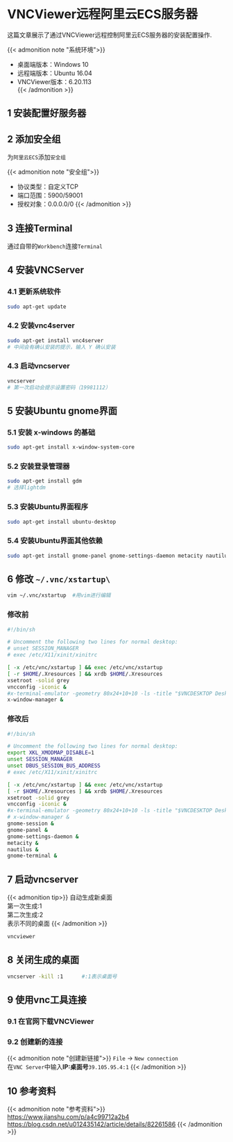 # VNCViewer远程阿里云ECS服务器


这篇文章展示了通过VNCViewer远程控制阿里云ECS服务器的安装配置操作.

<!--more-->

{{< admonition note "系统环境">}}
* 桌面端版本：Windows 10  
* 远程端版本：Ubuntu 16.04  
* VNCViewer版本：6.20.113  
{{< /admonition >}}

## 1 安装配置好服务器

## 2 添加安全组

为`阿里云ECS`添加`安全组`

{{< admonition note "安全组">}}
* 协议类型：自定义TCP
* 端口范围：5900/59001
* 授权对象：0.0.0.0/0
{{< /admonition >}}

## 3 连接Terminal

通过自带的`Workbench`连接`Terminal`

## 4 安装VNCServer

### 4.1 更新系统软件

```Bash
sudo apt-get update 
```

### 4.2 安装vnc4server


```Bash
sudo apt-get install vnc4server
# 中间会有确认安装的提示，输入 Y 确认安装
```

### 4.3 启动vncserver

```Bash
vncserver
# 第一次启动会提示设置密码（19981112）
```

## 5 安装Ubuntu gnome界面

### 5.1 安装 x-windows 的基础

```Bash
sudo apt-get install x-window-system-core
```

### 5.2 安装登录管理器

```Bash
sudo apt-get install gdm
# 选择lightdm
```

### 5.3 安装Ubuntu界面程序

```Bash
sudo apt-get install ubuntu-desktop
```

### 5.4 安装Ubuntu界面其他依赖

```Bash
sudo apt-get install gnome-panel gnome-settings-daemon metacity nautilus gnome-terminal
```

## 6 修改 `~/.vnc/xstartup\`

```Bash
vim ~/.vnc/xstartup  #用vim进行编辑
```

### 修改前

```Bash
#!/bin/sh

# Uncomment the following two lines for normal desktop:
# unset SESSION_MANAGER
# exec /etc/X11/xinit/xinitrc

[ -x /etc/vnc/xstartup ] && exec /etc/vnc/xstartup
[ -r $HOME/.Xresources ] && xrdb $HOME/.Xresources
xsetroot -solid grey
vncconfig -iconic &
#x-terminal-emulator -geometry 80x24+10+10 -ls -title "$VNCDESKTOP Desktop" &
x-window-manager &
```

### 修改后

```Bash
#!/bin/sh

# Uncomment the following two lines for normal desktop:
export XKL_XMODMAP_DISABLE=1
unset SESSION_MANAGER
unset DBUS_SESSION_BUS_ADDRESS
# exec /etc/X11/xinit/xinitrc

[ -x /etc/vnc/xstartup ] && exec /etc/vnc/xstartup
[ -r $HOME/.Xresources ] && xrdb $HOME/.Xresources
xsetroot -solid grey
vncconfig -iconic &
#x-terminal-emulator -geometry 80x24+10+10 -ls -title "$VNCDESKTOP Desktop" &
# x-window-manager &
gnome-session &
gnome-panel &
gnome-settings-daemon &
metacity &
nautilus &
gnome-terminal &
```
## 7 启动vncserver

{{< admonition tip>}}
自动生成新桌面  
第一次生成:1  
第二次生成:2  
表示不同的桌面
{{< /admonition >}}

```Bash
vncviewer
```

## 8 关闭生成的桌面

```Bash
vncserver -kill :1      #:1表示桌面号
```

## 9 使用vnc工具连接

### 9.1 在官网下载VNCViewer

### 9.2 创建新的连接

{{< admonition note "创建新链接">}}
`File` -> `New connection`   
在`VNC Server`中输入**IP:桌面号**`39.105.95.4:1`
{{< /admonition >}}

## 10 参考资料

{{< admonition note "参考资料">}}
<https://www.jianshu.com/p/a4c99712a2b4>  
<https://blog.csdn.net/u012435142/article/details/82261586>
{{< /admonition >}}

